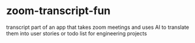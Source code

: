 # zoom-transcript-fun
transcript part of an app that takes zoom meetings and uses AI to translate them into user stories or todo list for engineering projects
